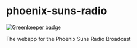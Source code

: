 # phoenix-suns-radio

[![Greenkeeper badge](https://badges.greenkeeper.io/steventhanna/phoenix-suns-radio.svg)](https://greenkeeper.io/)
<!--[![Build Status](https://travis-ci.org/steventhanna/phoenix-suns-radio.svg?branch=master)](https://travis-ci.org/steventhanna/phoenix-suns-radio)-->

The webapp for the Phoenix Suns Radio Broadcast
